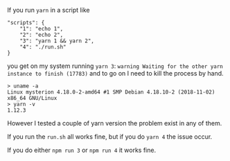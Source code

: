 If you run `yarn` in a script like

```
"scripts": {
    "1": "echo 1",
    "2": "echo 2",
    "3": "yarn 1 && yarn 2",
    "4": "./run.sh"
}
```

you get on my system running `yarn 3`: `warning Waiting for the other yarn instance to finish (17783)` and to go on I need to kill the process by hand.

```
> uname -a
Linux mysterion 4.18.0-2-amd64 #1 SMP Debian 4.18.10-2 (2018-11-02) x86_64 GNU/Linux
> yarn -v
1.12.3

```

However I tested a couple of yarn version the problem exist in any of them.

If you run the `run.sh` all works fine, but if you do `yarn 4` the issue occur.

If you do either `npm run 3` or `npm run 4` it works fine.
